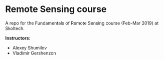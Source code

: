 # Remote Sensing course
A repo for the Fundamentals of Remote Sensing course (Feb-Mar 2019) at Skoltech.

**Instructors:** 
* Alexey Shumilov
* Vladimir Gershenzon
